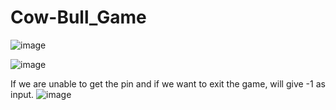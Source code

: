 # Cow-Bull_Game
![image](https://user-images.githubusercontent.com/73429092/149940617-ea43ce3e-ccdf-42d6-919c-2b4bdf268a9d.png)

![image](https://user-images.githubusercontent.com/73429092/149942192-5bf7a52b-03af-42ed-a5ed-cb16f111f54c.png)

If we are unable to get the pin and if we want to exit the game, will give -1 as input.
![image](https://user-images.githubusercontent.com/73429092/149942650-3908ad51-f6c4-443e-883a-d42821c792c2.png)

